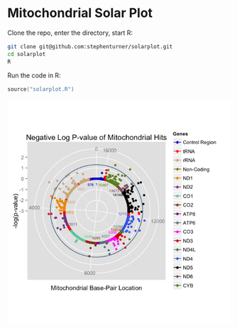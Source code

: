 # Mitochondrial Solar Plot

Clone the repo, enter the directory, start R:

```bash
git clone git@github.com:stephenturner/solarplot.git
cd solarplot
R
```

Run the code in R:

```S
source("solarplot.R")
```

![solarplot](./solarplot.png)
